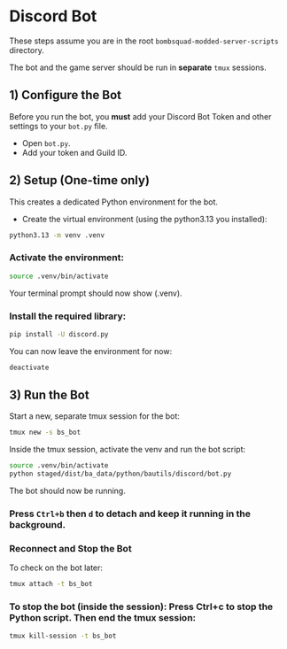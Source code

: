 # Discord Bot
These steps assume you are in the root `bombsquad-modded-server-scripts` directory.

The bot and the game server should be run in **separate** `tmux` sessions.

## 1) Configure the Bot
Before you run the bot, you **must** add your Discord Bot Token and other settings to your `bot.py` file.
- Open `bot.py`.
- Add your token and Guild ID.

## 2) Setup (One-time only)
This creates a dedicated Python environment for the bot.

- Create the virtual environment (using the python3.13 you installed):
```bash
python3.13 -m venv .venv
```

### Activate the environment:
```Bash
source .venv/bin/activate
```
Your terminal prompt should now show (.venv).

### Install the required library:
```Bash
pip install -U discord.py
```
You can now leave the environment for now:

```Bash
deactivate
```

## 3) Run the Bot
Start a new, separate tmux session for the bot:
```Bash
tmux new -s bs_bot
```
Inside the tmux session, activate the venv and run the bot script:

```Bash
source .venv/bin/activate
python staged/dist/ba_data/python/bautils/discord/bot.py
```
The bot should now be running.

### Press `Ctrl+b` then `d` to detach and keep it running in the background.

### Reconnect and Stop the Bot
To check on the bot later:
```Bash
tmux attach -t bs_bot
```

### To stop the bot (inside the session): Press Ctrl+c to stop the Python script. Then end the tmux session:
```Bash
tmux kill-session -t bs_bot
```
